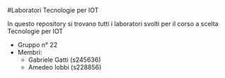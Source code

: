 #Laboratori Tecnologie per IOT

In questo repository si trovano tutti i laboratori svolti per il corso a scelta Tecnologie per IOT

- Gruppo n° 22
- Membri:
	- Gabriele Gatti (s245636)
	- Amedeo Iobbi (s228856)